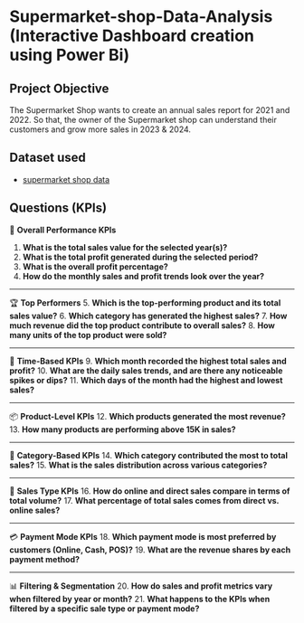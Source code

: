 # Supermarket-shop-Data-Analysis (Interactive Dashboard creation using Power Bi) 

## Project Objective

The Supermarket Shop wants to create an annual sales report for 2021 and 2022. So that, the owner of the Supermarket shop can understand their customers and grow more sales in 2023 & 2024.

## Dataset used
- <a href="https://github.com/dikshith900/Data-Analysis-DASHBOARD/blob/main/Sales-Dashboard-file.xlsx">supermarket shop data</a>

## Questions (KPIs)
 🔢 **Overall Performance KPIs**
1. **What is the total sales value for the selected year(s)?**
2. **What is the total profit generated during the selected period?**
3. **What is the overall profit percentage?**
4. **How do the monthly sales and profit trends look over the year?**

---

 🏆 **Top Performers**
5. **Which is the top-performing product and its total sales value?**
6. **Which category has generated the highest sales?**
7. **How much revenue did the top product contribute to overall sales?**
8. **How many units of the top product were sold?**

---

 📅 **Time-Based KPIs**
9. **Which month recorded the highest total sales and profit?**
10. **What are the daily sales trends, and are there any noticeable spikes or dips?**
11. **Which days of the month had the highest and lowest sales?**

---

 📦 **Product-Level KPIs**
12. **Which products generated the most revenue?**
13. **How many products are performing above 15K in sales?**

---

 🧾 **Category-Based KPIs**
14. **Which category contributed the most to total sales?**
15. **What is the sales distribution across various categories?**

---

 🛒 **Sales Type KPIs**
16. **How do online and direct sales compare in terms of total volume?**
17. **What percentage of total sales comes from direct vs. online sales?**

---

 💳 **Payment Mode KPIs**
18. **Which payment mode is most preferred by customers (Online, Cash, POS)?**
19. **What are the revenue shares by each payment method?**

---

 📊 **Filtering & Segmentation**
20. **How do sales and profit metrics vary when filtered by year or month?**
21. **What happens to the KPIs when filtered by a specific sale type or payment mode?**
